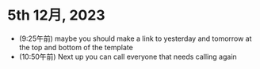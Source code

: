 # 5th 12月, 2023
- (9:25午前) maybe you should make a link to yesterday and tomorrow at the top and bottom of the template
- (10:50午前) Next up you can call everyone that needs calling again


